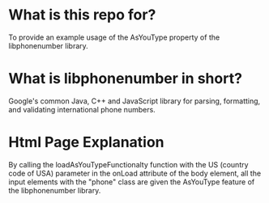 # What is this repo for?

To provide an example usage of the AsYouType property of the libphonenumber library.

# What is libphonenumber in short?

Google's common Java, C++ and JavaScript library for parsing, formatting, and validating international phone numbers.

# Html Page Explanation

By calling the loadAsYouTypeFunctionalty function with the US (country code of USA) parameter in the onLoad attribute of the body element, all the input elements with the "phone" class are given the AsYouType feature of the libphonenumber library.
